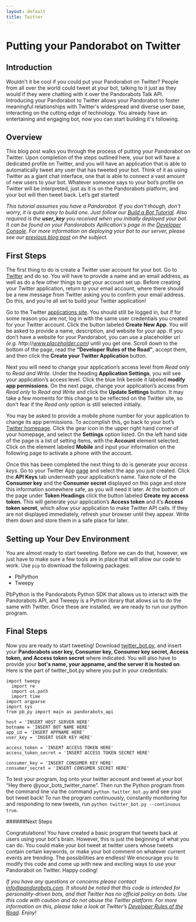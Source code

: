 ```yaml
---
layout: default
title: Twitter
---
```


# Putting your Pandorabot on Twitter

## Introduction
Wouldn't it be cool if you could put your Pandorabot on Twitter? People from all over the world could tweet at your bot, talking to it just as they would if they were chatting with it over the Pandorabots Talk API. Introducing your Pandorabot to Twitter allows your Pandorabot to foster meaningful relationships with Twitter's widespread and diverse user base, interacting on the cutting edge of technology. You already have an entertaining and engaging bot, now you can start building it's following.

## Overview

This blog post walks you through the process of putting your Pandorabot on Twitter. Upon completion of the steps outlined here, your bot will have a dedicated profile on Twitter, and you will have an application that is able to automatically tweet any user that has tweeted your bot. Think of it as using Twitter as a giant chat interface, one that is able to connect a vast amount of new users to your bot. Whatever someone says to your bot’s profile on Twitter will be interpreted, just as it is on the Pandorabots platform, and your bot will then tweet back. Let’s get started!

_This tutorial assumes you have a Pandorabot. If you don't though, don't worry, it is quite easy to build one. Just follow our [Build a Bot Tutorial](https://playground.pandorabots.com/en/tutorial/). Also required is the __user\_key__ you received when you initially deployed your bot. It can be found on your Pandorabots Apllication's page in the [Developer Console](https://developer.pandorabots.com/). For more information on deploying your bot to our server, please see our [previous blog post](http://blog.pandorabots.com/basic-bot-deployment/) on the subject._

## First Steps
The first thing to do is create a Twitter user account for your bot. Go to [Twitter](https://twitter.com/) and do so. You will have to provide a name and an email address, as well as do a few other things to get your account set up. Before creating your Twitter application, return to your email account, where there should be a new message from Twitter asking you to confirm your email address. Do this, and you’re all set to build your Twitter application!

Go to the Twitter [applications site](https://apps.twitter.com). You should still be logged in, but if for some reason you are not, log in with the same user credentials you created for your Twitter account. Click the button labeled __Create New App__. You will be asked to provide a name, description, and website for your app. If you don’t have a website for your Pandorabot, you can use a placeholder url _(e.g. http:_//_www.placeholder.com)_ until you get one. Scroll down to the bottom of the page, read the __“Developer Rules of the Road”__, accept them, and then click the __Create your Twitter Application__ button.

Next you will need to change your application’s access level from _Read only_ to _Read and Write_. Under the heading __Application Settings__, you will see your application’s access level. Click the blue link beside it labeled __modify app permissions__. On the next page, change your application’s access from _Read only_ to _Read and Write_ and click the __Update Settings__ button. It may take a few moments for this change to be reflected on the Twitter site, so don’t fear if the _Read only_ option is still selected initially.

You may be asked to provide a mobile phone number for your application to change its app permissions.  To accomplish this, go back to your bot’s [Twitter homepage](https://twitter.com). Click the gear icon in the upper right hand corner of your homepage, and select the __Settings__ option listed. On the left hand side of the page is a list of setting items, with the __Account__ element selected. Click on the element labeled __Mobile__ and input your information on the following page to activate a phone with the account.

Once this has been completed the next thing to do is generate your _access keys_. Go to your Twitter App [page](https://apps.twitter.com) and select the app you just created. Click the __API Keys__ tab underneath your application’s name. Take note of the __Consumer key__ and the __Consumer secret__ displayed on this page and store this information somewhere safe, as you will need it later. At the bottom of the page under __Token Headings__ click the button labeled __Create my access token__. This will generate your application’s __Access token__ and it’s __Access token secret__, which allow your application to make Twitter API calls. If they are not displayed immediately, refresh your browser until they appear. Write them down and store them in a safe place for later.

## Setting up Your Dev Environment

You are almost ready to start tweeting. Before we can do that, however, we just have to make sure a few tools are in place that will allow our code to work. Use `pip` to download the following packages:

* PbPython
* Tweepy

PbPython is the Pandorabots Python SDK that allows us to interact with the Pandorabots API, and Tweepy is a Python library that allows us to do the same with Twitter. Once these are installed, we are ready to run our python program.

## Final Steps

Now you are ready to start tweeting! Download [twitter\_bot.py](https://github.com/pandorabots/twitter_bot.py/blob/master/twitter_bot.py), and insert your __Pandorabots user key, Consumer key, Consumer key secret, Access token, and Access token secret__ where indicated. You will also have to provide your __bot's name, your appname, and the server it is hosted on__. Here is the part of twitter_bot.py where you put in your credentials:

    import tweepy
	  import re
	  import os.path
	  import time
	import argparse
	import sys
	from pb_py import main as pandorabots_api

	host = 'INSERT HOST SERVER HERE'
	botname = 'INSERT BOT NAME HERE'
	app_id = 'INSERT APPNAME HERE'
	user_key = 'INSERT USER KEY HERE'

	access_token = 'INSERT ACCESS TOKEN HERE'
	access_token_secret = 'INSERT ACCESS TOKEN SECRET HERE'

	consumer_key = 'INSERT CONSUMER KEY HERE'
	consumer_secret = 'INSERT CONSUMER SECRET HERE'

To test your program, log onto your twitter account and tweet at your bot “Hey there @your\_bots\_twitter\_name”. Then run the Python program from the command line via the command `python twitter_bot.py` and see your bot tweet back! To run the program continuously, constantly monitoring for and responding to new tweets, run `python twitter_bot.py --continuous true`.

######Next Steps

Congratulations! You have created a basic program that tweets back at users using your bot's brain. However, this is just the beginning of what you can do. You could make your bot tweet at twitter users whose tweets contain certain keywords, or make your bot comment on whatever current events are trending. The possibilities are endless! We encourage you to modify this code and come up with new and exciting ways to use your Pandorabot on Twitter. Happy coding!

_If you have any questions or concerns please contact info@pandorabots.com. It should be noted that this code is intended for personality-driven bots, and that Twitter has no official policy on bots. Use this code with caution and do not abuse the Twitter platform. For more information on this, please take a look at Twitter’s [Developer Rules of the Road](https://dev.twitter.com/terms/api-terms). Enjoy!_
